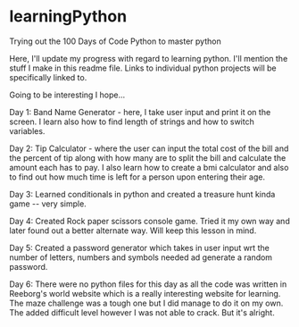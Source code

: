 # learningPython

Trying out the 100 Days of Code Python to master python

Here, I'll update my progress with regard to learning python.
I'll mention the stuff I make in this readme file. 
Links to individual python projects will be specifically linked to.

Going to be interesting I hope...

Day 1: Band Name Generator - here, I take user input and print it on the screen. I learn also how to find length of strings and how to switch variables.

Day 2: Tip Calculator - where the user can input the total cost of the bill and the percent of tip along with how many are to split the bill and calculate the amount each has to pay. I also learn how to create a bmi calculator and also to find out how much time is left for a person upon entering their age.

Day 3: Learned conditionals in python and created a treasure hunt kinda game -- very simple.

Day 4: Created Rock paper scissors console game. Tried it my own way and later found out a better alternate way. Will keep this lesson in mind.

Day 5: Created a password generator which takes in user input wrt the number of letters, numbers and symbols needed ad generate a random password.

Day 6: There were no python files for this day as all the code was written in Reeborg's world website which is a really interesting website for learning. The maze challenge was a tough one but I did manage to do it on my own. The added difficult level however I was not able to crack. But it's alright.
